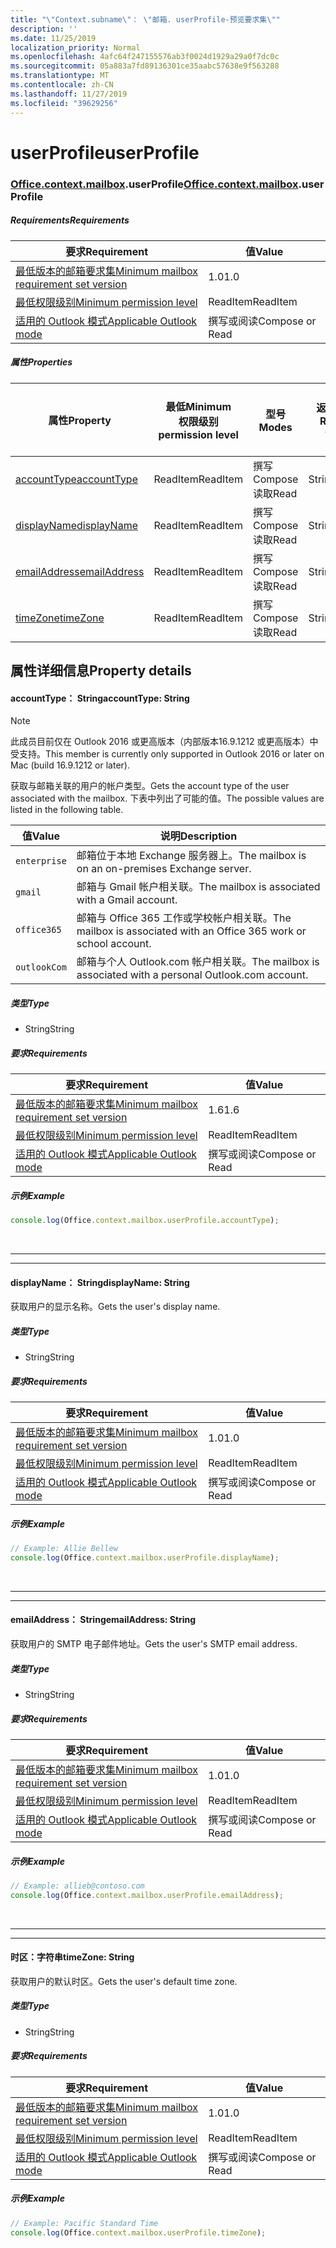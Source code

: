 ```yaml
---
title: "\"Context.subname\"： \"邮箱. userProfile-预览要求集\""
description: ''
ms.date: 11/25/2019
localization_priority: Normal
ms.openlocfilehash: 4afc64f247155576ab3f0024d1929a29a0f7dc0c
ms.sourcegitcommit: 05a883a7fd89136301ce35aabc57638e9f563288
ms.translationtype: MT
ms.contentlocale: zh-CN
ms.lasthandoff: 11/27/2019
ms.locfileid: "39629256"
---
```

# <a name="userprofile"></a><span data-ttu-id="a4fa0-102">userProfile</span><span class="sxs-lookup"><span data-stu-id="a4fa0-102">userProfile</span></span>

### <a name="officeofficemdcontextofficecontextmdmailboxofficecontextmailboxmduserprofile"></a><span data-ttu-id="a4fa0-103">[Office](Office.md)[.context](Office.context.md)[.mailbox](Office.context.mailbox.md).userProfile</span><span class="sxs-lookup"><span data-stu-id="a4fa0-103">[Office](Office.md)[.context](Office.context.md)[.mailbox](Office.context.mailbox.md).userProfile</span></span>

##### <a name="requirements"></a><span data-ttu-id="a4fa0-104">Requirements</span><span class="sxs-lookup"><span data-stu-id="a4fa0-104">Requirements</span></span>

|<span data-ttu-id="a4fa0-105">要求</span><span class="sxs-lookup"><span data-stu-id="a4fa0-105">Requirement</span></span>| <span data-ttu-id="a4fa0-106">值</span><span class="sxs-lookup"><span data-stu-id="a4fa0-106">Value</span></span>|
|---|---|
|[<span data-ttu-id="a4fa0-107">最低版本的邮箱要求集</span><span class="sxs-lookup"><span data-stu-id="a4fa0-107">Minimum mailbox requirement set version</span></span>](/office/dev/add-ins/reference/requirement-sets/outlook-api-requirement-sets)| <span data-ttu-id="a4fa0-108">1.0</span><span class="sxs-lookup"><span data-stu-id="a4fa0-108">1.0</span></span>|
|[<span data-ttu-id="a4fa0-109">最低权限级别</span><span class="sxs-lookup"><span data-stu-id="a4fa0-109">Minimum permission level</span></span>](/outlook/add-ins/understanding-outlook-add-in-permissions)| <span data-ttu-id="a4fa0-110">ReadItem</span><span class="sxs-lookup"><span data-stu-id="a4fa0-110">ReadItem</span></span>|
|[<span data-ttu-id="a4fa0-111">适用的 Outlook 模式</span><span class="sxs-lookup"><span data-stu-id="a4fa0-111">Applicable Outlook mode</span></span>](/outlook/add-ins/#extension-points)| <span data-ttu-id="a4fa0-112">撰写或阅读</span><span class="sxs-lookup"><span data-stu-id="a4fa0-112">Compose or Read</span></span>|

##### <a name="properties"></a><span data-ttu-id="a4fa0-113">属性</span><span class="sxs-lookup"><span data-stu-id="a4fa0-113">Properties</span></span>

| <span data-ttu-id="a4fa0-114">属性</span><span class="sxs-lookup"><span data-stu-id="a4fa0-114">Property</span></span> | <span data-ttu-id="a4fa0-115">最低</span><span class="sxs-lookup"><span data-stu-id="a4fa0-115">Minimum</span></span><br><span data-ttu-id="a4fa0-116">权限级别</span><span class="sxs-lookup"><span data-stu-id="a4fa0-116">permission level</span></span> | <span data-ttu-id="a4fa0-117">型号</span><span class="sxs-lookup"><span data-stu-id="a4fa0-117">Modes</span></span> | <span data-ttu-id="a4fa0-118">返回类型</span><span class="sxs-lookup"><span data-stu-id="a4fa0-118">Return type</span></span> | <span data-ttu-id="a4fa0-119">最低</span><span class="sxs-lookup"><span data-stu-id="a4fa0-119">Minimum</span></span><br><span data-ttu-id="a4fa0-120">要求集</span><span class="sxs-lookup"><span data-stu-id="a4fa0-120">requirement set</span></span> |
|---|---|---|---|---|
| [<span data-ttu-id="a4fa0-121">accountType</span><span class="sxs-lookup"><span data-stu-id="a4fa0-121">accountType</span></span>](#accounttype-string) | <span data-ttu-id="a4fa0-122">ReadItem</span><span class="sxs-lookup"><span data-stu-id="a4fa0-122">ReadItem</span></span> | <span data-ttu-id="a4fa0-123">撰写</span><span class="sxs-lookup"><span data-stu-id="a4fa0-123">Compose</span></span><br><span data-ttu-id="a4fa0-124">读取</span><span class="sxs-lookup"><span data-stu-id="a4fa0-124">Read</span></span> | <span data-ttu-id="a4fa0-125">String</span><span class="sxs-lookup"><span data-stu-id="a4fa0-125">String</span></span> | <span data-ttu-id="a4fa0-126">1.6</span><span class="sxs-lookup"><span data-stu-id="a4fa0-126">1.6</span></span> |
| [<span data-ttu-id="a4fa0-127">displayName</span><span class="sxs-lookup"><span data-stu-id="a4fa0-127">displayName</span></span>](#displayname-string) | <span data-ttu-id="a4fa0-128">ReadItem</span><span class="sxs-lookup"><span data-stu-id="a4fa0-128">ReadItem</span></span> | <span data-ttu-id="a4fa0-129">撰写</span><span class="sxs-lookup"><span data-stu-id="a4fa0-129">Compose</span></span><br><span data-ttu-id="a4fa0-130">读取</span><span class="sxs-lookup"><span data-stu-id="a4fa0-130">Read</span></span> | <span data-ttu-id="a4fa0-131">String</span><span class="sxs-lookup"><span data-stu-id="a4fa0-131">String</span></span> | <span data-ttu-id="a4fa0-132">1.0</span><span class="sxs-lookup"><span data-stu-id="a4fa0-132">1.0</span></span> |
| [<span data-ttu-id="a4fa0-133">emailAddress</span><span class="sxs-lookup"><span data-stu-id="a4fa0-133">emailAddress</span></span>](#emailaddress-string) | <span data-ttu-id="a4fa0-134">ReadItem</span><span class="sxs-lookup"><span data-stu-id="a4fa0-134">ReadItem</span></span> | <span data-ttu-id="a4fa0-135">撰写</span><span class="sxs-lookup"><span data-stu-id="a4fa0-135">Compose</span></span><br><span data-ttu-id="a4fa0-136">读取</span><span class="sxs-lookup"><span data-stu-id="a4fa0-136">Read</span></span> | <span data-ttu-id="a4fa0-137">String</span><span class="sxs-lookup"><span data-stu-id="a4fa0-137">String</span></span> | <span data-ttu-id="a4fa0-138">1.0</span><span class="sxs-lookup"><span data-stu-id="a4fa0-138">1.0</span></span> |
| [<span data-ttu-id="a4fa0-139">timeZone</span><span class="sxs-lookup"><span data-stu-id="a4fa0-139">timeZone</span></span>](#timezone-string) | <span data-ttu-id="a4fa0-140">ReadItem</span><span class="sxs-lookup"><span data-stu-id="a4fa0-140">ReadItem</span></span> | <span data-ttu-id="a4fa0-141">撰写</span><span class="sxs-lookup"><span data-stu-id="a4fa0-141">Compose</span></span><br><span data-ttu-id="a4fa0-142">读取</span><span class="sxs-lookup"><span data-stu-id="a4fa0-142">Read</span></span> | <span data-ttu-id="a4fa0-143">String</span><span class="sxs-lookup"><span data-stu-id="a4fa0-143">String</span></span> | <span data-ttu-id="a4fa0-144">1.0</span><span class="sxs-lookup"><span data-stu-id="a4fa0-144">1.0</span></span> |

## <a name="property-details"></a><span data-ttu-id="a4fa0-145">属性详细信息</span><span class="sxs-lookup"><span data-stu-id="a4fa0-145">Property details</span></span>

#### <a name="accounttype-string"></a><span data-ttu-id="a4fa0-146">accountType： String</span><span class="sxs-lookup"><span data-stu-id="a4fa0-146">accountType: String</span></span>

> [!NOTE]
> <span data-ttu-id="a4fa0-147">此成员目前仅在 Outlook 2016 或更高版本（内部版本16.9.1212 或更高版本）中受支持。</span><span class="sxs-lookup"><span data-stu-id="a4fa0-147">This member is currently only supported in Outlook 2016 or later on Mac (build 16.9.1212 or later).</span></span>

<span data-ttu-id="a4fa0-148">获取与邮箱关联的用户的帐户类型。</span><span class="sxs-lookup"><span data-stu-id="a4fa0-148">Gets the account type of the user associated with the mailbox.</span></span> <span data-ttu-id="a4fa0-149">下表中列出了可能的值。</span><span class="sxs-lookup"><span data-stu-id="a4fa0-149">The possible values are listed in the following table.</span></span>

| <span data-ttu-id="a4fa0-150">值</span><span class="sxs-lookup"><span data-stu-id="a4fa0-150">Value</span></span> | <span data-ttu-id="a4fa0-151">说明</span><span class="sxs-lookup"><span data-stu-id="a4fa0-151">Description</span></span> |
|-------|-------------|
| `enterprise` | <span data-ttu-id="a4fa0-152">邮箱位于本地 Exchange 服务器上。</span><span class="sxs-lookup"><span data-stu-id="a4fa0-152">The mailbox is on an on-premises Exchange server.</span></span> |
| `gmail` | <span data-ttu-id="a4fa0-153">邮箱与 Gmail 帐户相关联。</span><span class="sxs-lookup"><span data-stu-id="a4fa0-153">The mailbox is associated with a Gmail account.</span></span> |
| `office365` | <span data-ttu-id="a4fa0-154">邮箱与 Office 365 工作或学校帐户相关联。</span><span class="sxs-lookup"><span data-stu-id="a4fa0-154">The mailbox is associated with an Office 365 work or school account.</span></span> |
| `outlookCom` | <span data-ttu-id="a4fa0-155">邮箱与个人 Outlook.com 帐户相关联。</span><span class="sxs-lookup"><span data-stu-id="a4fa0-155">The mailbox is associated with a personal Outlook.com account.</span></span> |

##### <a name="type"></a><span data-ttu-id="a4fa0-156">类型</span><span class="sxs-lookup"><span data-stu-id="a4fa0-156">Type</span></span>

*   <span data-ttu-id="a4fa0-157">String</span><span class="sxs-lookup"><span data-stu-id="a4fa0-157">String</span></span>

##### <a name="requirements"></a><span data-ttu-id="a4fa0-158">要求</span><span class="sxs-lookup"><span data-stu-id="a4fa0-158">Requirements</span></span>

|<span data-ttu-id="a4fa0-159">要求</span><span class="sxs-lookup"><span data-stu-id="a4fa0-159">Requirement</span></span>| <span data-ttu-id="a4fa0-160">值</span><span class="sxs-lookup"><span data-stu-id="a4fa0-160">Value</span></span>|
|---|---|
|[<span data-ttu-id="a4fa0-161">最低版本的邮箱要求集</span><span class="sxs-lookup"><span data-stu-id="a4fa0-161">Minimum mailbox requirement set version</span></span>](/office/dev/add-ins/reference/requirement-sets/outlook-api-requirement-sets)| <span data-ttu-id="a4fa0-162">1.6</span><span class="sxs-lookup"><span data-stu-id="a4fa0-162">1.6</span></span> |
|[<span data-ttu-id="a4fa0-163">最低权限级别</span><span class="sxs-lookup"><span data-stu-id="a4fa0-163">Minimum permission level</span></span>](/outlook/add-ins/understanding-outlook-add-in-permissions)| <span data-ttu-id="a4fa0-164">ReadItem</span><span class="sxs-lookup"><span data-stu-id="a4fa0-164">ReadItem</span></span>|
|[<span data-ttu-id="a4fa0-165">适用的 Outlook 模式</span><span class="sxs-lookup"><span data-stu-id="a4fa0-165">Applicable Outlook mode</span></span>](/outlook/add-ins/#extension-points)| <span data-ttu-id="a4fa0-166">撰写或阅读</span><span class="sxs-lookup"><span data-stu-id="a4fa0-166">Compose or Read</span></span>|

##### <a name="example"></a><span data-ttu-id="a4fa0-167">示例</span><span class="sxs-lookup"><span data-stu-id="a4fa0-167">Example</span></span>

```js
console.log(Office.context.mailbox.userProfile.accountType);
```

<br>

---
---

#### <a name="displayname-string"></a><span data-ttu-id="a4fa0-168">displayName： String</span><span class="sxs-lookup"><span data-stu-id="a4fa0-168">displayName: String</span></span>

<span data-ttu-id="a4fa0-169">获取用户的显示名称。</span><span class="sxs-lookup"><span data-stu-id="a4fa0-169">Gets the user's display name.</span></span>

##### <a name="type"></a><span data-ttu-id="a4fa0-170">类型</span><span class="sxs-lookup"><span data-stu-id="a4fa0-170">Type</span></span>

*   <span data-ttu-id="a4fa0-171">String</span><span class="sxs-lookup"><span data-stu-id="a4fa0-171">String</span></span>

##### <a name="requirements"></a><span data-ttu-id="a4fa0-172">要求</span><span class="sxs-lookup"><span data-stu-id="a4fa0-172">Requirements</span></span>

|<span data-ttu-id="a4fa0-173">要求</span><span class="sxs-lookup"><span data-stu-id="a4fa0-173">Requirement</span></span>| <span data-ttu-id="a4fa0-174">值</span><span class="sxs-lookup"><span data-stu-id="a4fa0-174">Value</span></span>|
|---|---|
|[<span data-ttu-id="a4fa0-175">最低版本的邮箱要求集</span><span class="sxs-lookup"><span data-stu-id="a4fa0-175">Minimum mailbox requirement set version</span></span>](/office/dev/add-ins/reference/requirement-sets/outlook-api-requirement-sets)| <span data-ttu-id="a4fa0-176">1.0</span><span class="sxs-lookup"><span data-stu-id="a4fa0-176">1.0</span></span>|
|[<span data-ttu-id="a4fa0-177">最低权限级别</span><span class="sxs-lookup"><span data-stu-id="a4fa0-177">Minimum permission level</span></span>](/outlook/add-ins/understanding-outlook-add-in-permissions)| <span data-ttu-id="a4fa0-178">ReadItem</span><span class="sxs-lookup"><span data-stu-id="a4fa0-178">ReadItem</span></span>|
|[<span data-ttu-id="a4fa0-179">适用的 Outlook 模式</span><span class="sxs-lookup"><span data-stu-id="a4fa0-179">Applicable Outlook mode</span></span>](/outlook/add-ins/#extension-points)| <span data-ttu-id="a4fa0-180">撰写或阅读</span><span class="sxs-lookup"><span data-stu-id="a4fa0-180">Compose or Read</span></span>|

##### <a name="example"></a><span data-ttu-id="a4fa0-181">示例</span><span class="sxs-lookup"><span data-stu-id="a4fa0-181">Example</span></span>

```js
// Example: Allie Bellew
console.log(Office.context.mailbox.userProfile.displayName);
```

<br>

---
---

#### <a name="emailaddress-string"></a><span data-ttu-id="a4fa0-182">emailAddress： String</span><span class="sxs-lookup"><span data-stu-id="a4fa0-182">emailAddress: String</span></span>

<span data-ttu-id="a4fa0-183">获取用户的 SMTP 电子邮件地址。</span><span class="sxs-lookup"><span data-stu-id="a4fa0-183">Gets the user's SMTP email address.</span></span>

##### <a name="type"></a><span data-ttu-id="a4fa0-184">类型</span><span class="sxs-lookup"><span data-stu-id="a4fa0-184">Type</span></span>

*   <span data-ttu-id="a4fa0-185">String</span><span class="sxs-lookup"><span data-stu-id="a4fa0-185">String</span></span>

##### <a name="requirements"></a><span data-ttu-id="a4fa0-186">要求</span><span class="sxs-lookup"><span data-stu-id="a4fa0-186">Requirements</span></span>

|<span data-ttu-id="a4fa0-187">要求</span><span class="sxs-lookup"><span data-stu-id="a4fa0-187">Requirement</span></span>| <span data-ttu-id="a4fa0-188">值</span><span class="sxs-lookup"><span data-stu-id="a4fa0-188">Value</span></span>|
|---|---|
|[<span data-ttu-id="a4fa0-189">最低版本的邮箱要求集</span><span class="sxs-lookup"><span data-stu-id="a4fa0-189">Minimum mailbox requirement set version</span></span>](/office/dev/add-ins/reference/requirement-sets/outlook-api-requirement-sets)| <span data-ttu-id="a4fa0-190">1.0</span><span class="sxs-lookup"><span data-stu-id="a4fa0-190">1.0</span></span>|
|[<span data-ttu-id="a4fa0-191">最低权限级别</span><span class="sxs-lookup"><span data-stu-id="a4fa0-191">Minimum permission level</span></span>](/outlook/add-ins/understanding-outlook-add-in-permissions)| <span data-ttu-id="a4fa0-192">ReadItem</span><span class="sxs-lookup"><span data-stu-id="a4fa0-192">ReadItem</span></span>|
|[<span data-ttu-id="a4fa0-193">适用的 Outlook 模式</span><span class="sxs-lookup"><span data-stu-id="a4fa0-193">Applicable Outlook mode</span></span>](/outlook/add-ins/#extension-points)| <span data-ttu-id="a4fa0-194">撰写或阅读</span><span class="sxs-lookup"><span data-stu-id="a4fa0-194">Compose or Read</span></span>|

##### <a name="example"></a><span data-ttu-id="a4fa0-195">示例</span><span class="sxs-lookup"><span data-stu-id="a4fa0-195">Example</span></span>

```js
// Example: allieb@contoso.com
console.log(Office.context.mailbox.userProfile.emailAddress);
```

<br>

---
---

#### <a name="timezone-string"></a><span data-ttu-id="a4fa0-196">时区：字符串</span><span class="sxs-lookup"><span data-stu-id="a4fa0-196">timeZone: String</span></span>

<span data-ttu-id="a4fa0-197">获取用户的默认时区。</span><span class="sxs-lookup"><span data-stu-id="a4fa0-197">Gets the user's default time zone.</span></span>

##### <a name="type"></a><span data-ttu-id="a4fa0-198">类型</span><span class="sxs-lookup"><span data-stu-id="a4fa0-198">Type</span></span>

*   <span data-ttu-id="a4fa0-199">String</span><span class="sxs-lookup"><span data-stu-id="a4fa0-199">String</span></span>

##### <a name="requirements"></a><span data-ttu-id="a4fa0-200">要求</span><span class="sxs-lookup"><span data-stu-id="a4fa0-200">Requirements</span></span>

|<span data-ttu-id="a4fa0-201">要求</span><span class="sxs-lookup"><span data-stu-id="a4fa0-201">Requirement</span></span>| <span data-ttu-id="a4fa0-202">值</span><span class="sxs-lookup"><span data-stu-id="a4fa0-202">Value</span></span>|
|---|---|
|[<span data-ttu-id="a4fa0-203">最低版本的邮箱要求集</span><span class="sxs-lookup"><span data-stu-id="a4fa0-203">Minimum mailbox requirement set version</span></span>](/office/dev/add-ins/reference/requirement-sets/outlook-api-requirement-sets)| <span data-ttu-id="a4fa0-204">1.0</span><span class="sxs-lookup"><span data-stu-id="a4fa0-204">1.0</span></span>|
|[<span data-ttu-id="a4fa0-205">最低权限级别</span><span class="sxs-lookup"><span data-stu-id="a4fa0-205">Minimum permission level</span></span>](/outlook/add-ins/understanding-outlook-add-in-permissions)| <span data-ttu-id="a4fa0-206">ReadItem</span><span class="sxs-lookup"><span data-stu-id="a4fa0-206">ReadItem</span></span>|
|[<span data-ttu-id="a4fa0-207">适用的 Outlook 模式</span><span class="sxs-lookup"><span data-stu-id="a4fa0-207">Applicable Outlook mode</span></span>](/outlook/add-ins/#extension-points)| <span data-ttu-id="a4fa0-208">撰写或阅读</span><span class="sxs-lookup"><span data-stu-id="a4fa0-208">Compose or Read</span></span>|

##### <a name="example"></a><span data-ttu-id="a4fa0-209">示例</span><span class="sxs-lookup"><span data-stu-id="a4fa0-209">Example</span></span>

```js
// Example: Pacific Standard Time
console.log(Office.context.mailbox.userProfile.timeZone);
```
